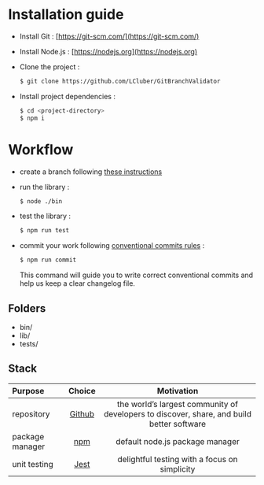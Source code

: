 # Installation guide

- Install Git : [https://git-scm.com/](https://git-scm.com/)

- Install Node.js : [https://nodejs.org](https://nodejs.org)

- Clone the project :

  ```bash
  $ git clone https://github.com/LCluber/GitBranchValidator
  ```

- Install project dependencies :

  ```bash
  $ cd <project-directory>
  $ npm i
  ```

# Workflow

- create a branch following [these instructions](https://dwtechs.github.io/efficient-git/branch/)

- run the library :

  ```bash
  $ node ./bin
  ```

- test the library :

  ```bash
  $ npm run test
  ```

- commit your work following [conventional commits rules](https://dwtechs.github.io/efficient-git/conventional-commit/) :

  ```bash
  $ npm run commit
  ```

  This command will guide you to write correct conventional commits and help us keep a clear changelog file.

## Folders

- bin/
- lib/
- tests/

## Stack

| Purpose         |                Choice                |                                        Motivation                                         |
| :-------------- | :----------------------------------: | :---------------------------------------------------------------------------------------: |
| repository      |    [Github](https://github.com/)     | the world’s largest community of developers to discover, share, and build better software |
| package manager | [npm](https://www.npmjs.com/get-npm) |                              default node.js package manager                              |
| unit testing    |      [Jest](https://jestjs.io/)      |                       delightful testing with a focus on simplicity                       |
